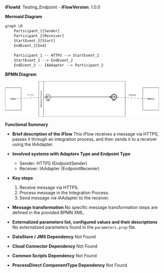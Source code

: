 **iFlowId**: Testing_Endpoint - **iFlowVersion**: 1.0.0

**Mermaid Diagram**
```mermaid
graph LR
    Participant_1[Sender]
    Participant_2[Receiver]
    StartEvent_2[Start]
    EndEvent_2[End]

    Participant_1 -- HTTPS --> StartEvent_2
    StartEvent_2 --> EndEvent_2
    EndEvent_2 -- IAAdapter --> Participant_2
```
**BPMN Diagram**

![BPMN Diagram](./Testing_Endpoint-1.0.0.png "BPMN Diagram")

**Functional Summary**
- **Brief description of the iFlow**
This iFlow receives a message via HTTPS, passes it through an integration process, and then sends it to a receiver using the IAAdapter.

- **Involved systems with Adapters Type and Endpoint Type**
    - Sender: HTTPS (EndpointSender)
    - Receiver: IAAdapter (EndpointRecevier)

- **Key steps**
    1. Receive message via HTTPS.
    2. Process message in the Integration Process.
    3. Send message via IAAdapter to the receiver.

- **Message transformation**
    No specific message transformation steps are defined in the provided BPMN XML.

- **Externalized parameters list, configured values and their descriptions**
    No externalized parameters found in the `parameters.prop` file.

- **DataStore / JMS Dependency**
    Not Found

- **Cloud Connector Dependency**
    Not Found

- **Common Scripts Dependency**
    Not Found

- **ProcessDirect ComponentType Dependency**
    Not Found